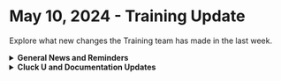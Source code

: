 # May 10, 2024 - Training Update

Explore what new changes the Training team has made in the last week.

<details>

<summary><strong>General News and Reminders</strong></summary>

* **SHOUT OUT** to Chris, Josh, Jason, Michael, Michael (two this week!), David, and Alaura for successfully taking our [Broken link](broken-reference "mention") Exam, and collecting your prestigious **Certified Rewster** badge in Discord.&#x20;
* Clea is BACK! Next week, we will continue our regular schedule of Clea on the 100s and Eddie on the 200s!

![](<../../../.gitbook/assets/Copy of Clea.png>)![](<../../../.gitbook/assets/Clea (3).png>)

* Join us in our [Cluck-U Discord channel](https://discord.com/channels/936789089703845988/1121465945295167588) if you have any questions, comments, or concerns!

</details>

<details>

<summary><strong>Cluck U and Documentation Updates</strong></summary>

**What's New at Cluck University?**

* We'd love to get your feedback on our Training and Documentation! [Please fill out this form to let us know how we can improve](https://app.sli.do/event/m8C3AjPUnuDgpkVDmPsQL3)!
* As a reminder, you can make training and documentation requests at [https://rewst.canny.io/](https://rewst.canny.io/)
* [Broken link](broken-reference "mention") Elective page is now live!
* The 204 is just about ready! Keep your eyes peeled for an announcement from the one and only Eddie-the-Legend-Chow!

**New & Updated Pages:**

* [may-10-2024-the-most-requested-integration-has-finally-been-added-to-rewst.md](../../roc-open-mics/rewst-open-mics-north-america/2024-roc-open-mics/may-10-2024-the-most-requested-integration-has-finally-been-added-to-rewst.md "mention") page added
* The  [cloud](../../../documentation/integrations/cloud/ "mention")  portion of our docs has been revised for clarity with a  [google-admin](../../../documentation/integrations/individual-integration-documentation/cloud/google-admin/ "mention") section added with updates to the [microsoft-cloud-integration-bundle](../../../documentation/integrations/individual-integration-documentation/cloud/microsoft-cloud-integration-bundle/ "mention") section.
* [app-builder](../../../documentation/app-builder/ "mention") section has been updated with the latest [Broken link](broken-reference "mention")
* New [components](../../../documentation/app-builder/components/ "mention") added to the App Platform section as well, including [accordion.md](../../../documentation/app-builder/components/accordion.md "mention"),  [header.md](../../../documentation/app-builder/components/header.md "mention"), [link.md](../../../documentation/app-builder/components/link.md "mention"), [menu.md](../../../documentation/app-builder/components/menu.md "mention"), [row.md](../../../documentation/app-builder/components/row.md "mention"), and [sidebar.md](../../../documentation/app-builder/components/sidebar.md "mention") among other updates to the section.

</details>

